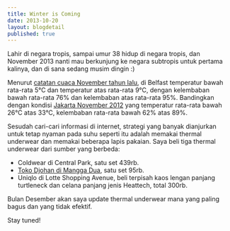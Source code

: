 ```yaml
---
title: Winter is Coming
date: 2013-10-20
layout: blogdetail
published: true
---
```


Lahir di negara tropis, sampai umur 38 hidup di negara tropis, dan November 2013 nanti mau berkunjung ke negara subtropis untuk pertama kalinya, dan di sana sedang musim dingin :)

Menurut [catatan cuaca November tahun lalu](http://www.wolframalpha.com/input/?i=belfast+united+kingdom+weather+history+november+2012), di Belfast temperatur bawah rata-rata 5&deg;C dan temperatur atas rata-rata 9&deg;C, dengan kelembaban bawah rata-rata 76% dan kelembaban atas rata-rata 95%. Bandingkan dengan kondisi [Jakarta November 2012](http://www.wolframalpha.com/input/?i=jakarta+indonesia+weather+history+november+2012) yang temperatur rata-rata bawah 26&deg;C atas 33&deg;C, kelembaban rata-rata bawah 62% atas 89%.

Sesudah cari-cari informasi di internet, strategi yang banyak dianjurkan untuk tetap nyaman pada suhu seperti itu adalah memakai thermal underwear dan memakai beberapa lapis pakaian. Saya beli tiga thermal underwear dari sumber yang berbeda:

* Coldwear di Central Park, satu set 439rb.
* [Toko Djohan di Mangga Dua](http://www.tokodjohan.com/2009/08/longjohn-pria-ukuran-l-xxl-warna-abu.html), satu set 95rb.
* Uniqlo di Lotte Shopping Avenue, beli terpisah kaos lengan panjang turtleneck dan celana panjang jenis Heattech, total 300rb.

Bulan Desember akan saya update thermal underwear mana yang paling bagus dan yang tidak efektif.

Stay tuned!
